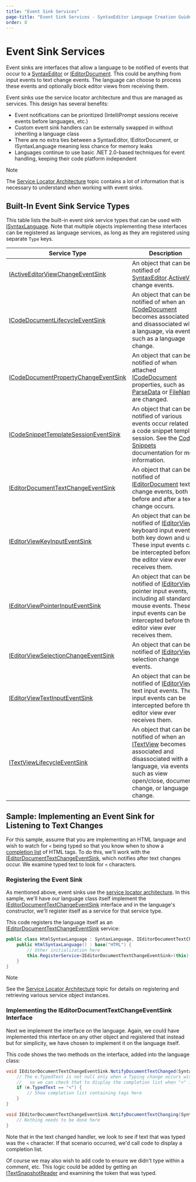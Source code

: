 ```yaml
---
title: "Event Sink Services"
page-title: "Event Sink Services - SyntaxEditor Language Creation Guide"
order: 8
---
```

# Event Sink Services

Event sinks are interfaces that allow a language to be notified of events that occur to a [SyntaxEditor](xref:@ActiproUIRoot.Controls.SyntaxEditor.SyntaxEditor) or [IEditorDocument](xref:ActiproSoftware.Text.IEditorDocument).  This could be anything from input events to text change events.  The language can choose to process these events and optionally block editor views from receiving them.

Event sinks use the service locator architecture and thus are managed as services.  This design has several benefits:

- Event notifications can be prioritized (IntelliPrompt sessions receive events before languages, etc.)
- Custom event sink handlers can be externally swapped in without inheriting a language class
- There are no extra ties between a SyntaxEditor, IEditorDocument, or ISyntaxLanguage meaning less chance for memory leaks
- Languages continue to use basic .NET 2.0-based techniques for event handling, keeping their code platform independent

> [!NOTE]
> The [Service Locator Architecture](service-locator-architecture.md) topic contains a lot of information that is necessary to understand when working with event sinks.

## Built-In Event Sink Service Types

This table lists the built-in event sink service types that can be used with [ISyntaxLanguage](xref:ActiproSoftware.Text.ISyntaxLanguage).  Note that multiple objects implementing these interfaces can be registered as language services, as long as they are registered using separate `Type` keys.

| Service Type | Description |
|-----|-----|
| [IActiveEditorViewChangeEventSink](xref:@ActiproUIRoot.Controls.SyntaxEditor.IActiveEditorViewChangeEventSink) | An object that can be notified of [SyntaxEditor](xref:@ActiproUIRoot.Controls.SyntaxEditor.SyntaxEditor).[ActiveView](xref:@ActiproUIRoot.Controls.SyntaxEditor.SyntaxEditor.ActiveView) change events. |
| [ICodeDocumentLifecycleEventSink](xref:ActiproSoftware.Text.ICodeDocumentLifecycleEventSink) | An object that can be notified of when an [ICodeDocument](xref:ActiproSoftware.Text.ICodeDocument) becomes associated and disassociated with a language, via events such as a language change. |
| [ICodeDocumentPropertyChangeEventSink](xref:ActiproSoftware.Text.ICodeDocumentPropertyChangeEventSink) | An object that can be notified of when attached [ICodeDocument](xref:ActiproSoftware.Text.ICodeDocument) properties, such as [ParseData](xref:ActiproSoftware.Text.ICodeDocument.ParseData) or [FileName](xref:ActiproSoftware.Text.ITextDocument.FileName), are changed. |
| [ICodeSnippetTemplateSessionEventSink](xref:@ActiproUIRoot.Controls.SyntaxEditor.IntelliPrompt.ICodeSnippetTemplateSessionEventSink) | An object that can be notified of various events occur related to a code snippet template session.  See the [Code Snippets](../user-interface/intelliprompt/code-snippets.md) documentation for more information. |
| [IEditorDocumentTextChangeEventSink](xref:@ActiproUIRoot.Controls.SyntaxEditor.IEditorDocumentTextChangeEventSink) | An object that can be notified of [IEditorDocument](xref:ActiproSoftware.Text.IEditorDocument) text change events, both before and after a text change occurs. |
| [IEditorViewKeyInputEventSink](xref:@ActiproUIRoot.Controls.SyntaxEditor.IEditorViewKeyInputEventSink) | An object that can be notified of [IEditorView](xref:@ActiproUIRoot.Controls.SyntaxEditor.IEditorView) keyboard input events, both key down and up.  These input events can be intercepted before the editor view ever receives them. |
| [IEditorViewPointerInputEventSink](xref:@ActiproUIRoot.Controls.SyntaxEditor.IEditorViewPointerInputEventSink) | An object that can be notified of [IEditorView](xref:@ActiproUIRoot.Controls.SyntaxEditor.IEditorView) pointer input events, including all standard mouse events.  These input events can be intercepted before the editor view ever receives them. |
| [IEditorViewSelectionChangeEventSink](xref:@ActiproUIRoot.Controls.SyntaxEditor.IEditorViewSelectionChangeEventSink) | An object that can be notified of [IEditorView](xref:@ActiproUIRoot.Controls.SyntaxEditor.IEditorView) selection change events. |
| [IEditorViewTextInputEventSink](xref:@ActiproUIRoot.Controls.SyntaxEditor.IEditorViewTextInputEventSink) | An object that can be notified of [IEditorView](xref:@ActiproUIRoot.Controls.SyntaxEditor.IEditorView) text input events.  These input events can be intercepted before the editor view ever receives them. |
| [ITextViewLifecycleEventSink](xref:@ActiproUIRoot.Controls.SyntaxEditor.ITextViewLifecycleEventSink) | An object that can be notified of when an [ITextView](xref:@ActiproUIRoot.Controls.SyntaxEditor.ITextView) becomes associated and disassociated with a language, via events such as view open/close, document change, or language change. |

## Sample: Implementing an Event Sink for Listening to Text Changes

For this sample, assume that you are implementing an HTML language and wish to watch for `<` being typed so that you know when to show a [completion list](../user-interface/intelliprompt/completion-list.md) of HTML tags.  To do this, we'll work with the [IEditorDocumentTextChangeEventSink](xref:@ActiproUIRoot.Controls.SyntaxEditor.IEditorDocumentTextChangeEventSink), which notifies after text changes occur.  We examine typed text to look for `<` characters.

### Registering the Event Sink

As mentioned above, event sinks use the [service locator architecture](service-locator-architecture.md).  In this sample, we'll have our language class itself implement the [IEditorDocumentTextChangeEventSink](xref:@ActiproUIRoot.Controls.SyntaxEditor.IEditorDocumentTextChangeEventSink) interface and in the language's constructor, we'll register itself as a service for that service type.

This code registers the language itself as an [IEditorDocumentTextChangeEventSink](xref:@ActiproUIRoot.Controls.SyntaxEditor.IEditorDocumentTextChangeEventSink) service:

```csharp
public class HtmlSyntaxLanguage : SyntaxLanguage, IEditorDocumentTextChangeEventSink }
	public HtmlSyntaxLanguage() : base("HTML") {
		// Other initialization here
		this.RegisterService<IEditorDocumentTextChangeEventSink>(this);
	}
}
```

> [!NOTE]
> See the [Service Locator Architecture](service-locator-architecture.md) topic for details on registering and retrieving various service object instances.

### Implementing the IEditorDocumentTextChangeEventSink Interface

Next we implement the interface on the language.  Again, we could have implemented this interface on any other object and registered that instead but for simplicity, we have chosen to implement it on the language itself.

This code shows the two methods on the interface, added into the language class:

```csharp
void IEditorDocumentTextChangeEventSink.NotifyDocumentTextChanged(SyntaxEditor editor, EditorSnapshotChangedEventArgs e) {
	// The e.TypedText is not null only when a Typing change occurs with a single operation that inserts text,
	//   so we can check that to display the completion list when "<" is typed
	if (e.TypedText == "<") {
		// Show completion list containing tags here
	}
}

void IEditorDocumentTextChangeEventSink.NotifyDocumentTextChanging(SyntaxEditor editor, EditorSnapshotChangingEventArgs e) {
	// Nothing needs to be done here
}
```

Note that in the text changed handler, we look to see if text that was typed was the `<` character.  If that scenario occurred, we'd call code to display a completion list.

Of course we may also wish to add code to ensure we didn't type within a comment, etc.  This logic could be added by getting an [ITextSnapshotReader](xref:ActiproSoftware.Text.ITextSnapshotReader) and examining the token that was typed.
